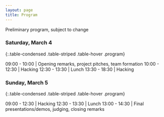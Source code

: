 ```yaml
---
layout: page
title: Program
---
```


Preliminary program, subject to change

### Saturday, March 4

{:.table-condensed .table-striped .table-hover .program}

09:00 - 10:00 | Opening remarks, project pitches, team formation
10:00 - 12:30 | Hacking
12:30 - 13:30 | Lunch
13:30 - 18:30 | Hacking

### Sunday, March 5

{:.table-condensed .table-striped .table-hover .program}

09:00 - 12:30 | Hacking
12:30 - 13:30 | Lunch
13:00 - 14:30 | Final presentations/demos, judging, closing remarks
